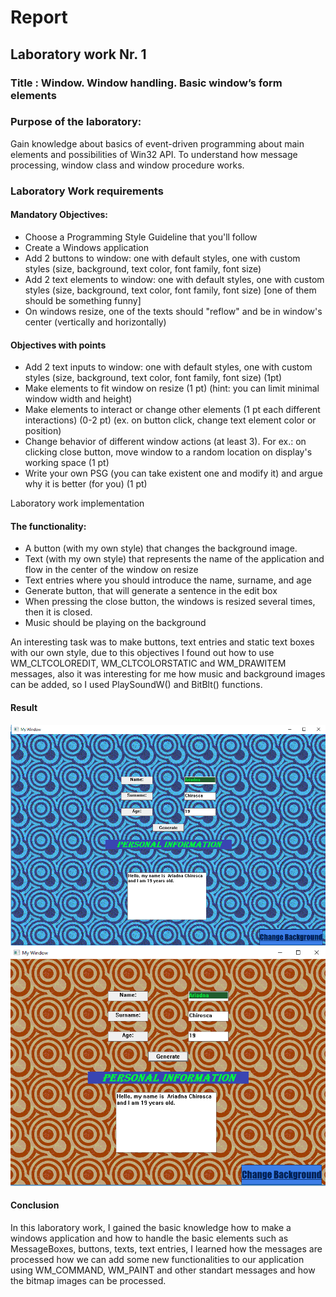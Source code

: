 # Report
## Laboratory work Nr. 1
### Title : Window. Window handling. Basic window’s form elements

### Purpose of the laboratory:
Gain knowledge about basics of event-driven programming about main elements and possibilities of Win32 API. To understand how message processing, window class and window procedure works.

### Laboratory Work requirements
#### Mandatory Objectives:
* Choose a Programming Style Guideline that you'll follow
* Create a Windows application
* Add 2 buttons to window: one with default styles, one with custom styles (size, background, text color, font family, font size)
* Add 2 text elements to window: one with default styles, one with custom styles (size, background, text color, font family, font size) [one of them should be something funny]
* On windows resize, one of the texts should "reflow" and be in window's center (vertically and horizontally)

#### Objectives with points
* Add 2 text inputs to window: one with default styles, one with custom styles (size, background, text color, font family, font size) (1pt)
* Make elements to fit window on resize (1 pt) (hint: you can limit minimal window width and height)
* Make elements to interact or change other elements (1 pt each different interactions) (0-2 pt) (ex. on button click, change text element color or position)
* Change behavior of different window actions (at least 3). For ex.: on clicking close button, move window to a random location on display's working space (1 pt)
* Write your own PSG (you can take existent one and modify it) and argue why it is better (for you) (1 pt)

Laboratory work implementation
#### The functionality:
* A button (with my own style) that changes the background image.
* Text (with my own style) that represents the name of the application and flow in the center of the window on resize
* Text entries where you should introduce the name, surname, and age
* Generate button, that will generate a sentence in the edit box
* When pressing the close button, the windows is resized several times, then it is closed.
* Music should be playing on the background

An interesting task was to make buttons, text entries and static text boxes with our own style, due to this objectives I found out how to use WM_CLTCOLOREDIT, WM_CLTCOLORSTATIC and WM_DRAWITEM messages, also it was  interesting for me how music and background images can be added, so I used PlaySoundW() and BitBlt() functions.
#### Result
![alt text](result1.png "result1")
![alt text](result2.png "result2")

#### Conclusion
In this laboratory work, I gained the basic knowledge how to make a windows application and how to handle the basic elements such as MessageBoxes, buttons, texts, text entries, I learned how the messages are processed how we can add some new functionalities to our application using WM_COMMAND, WM_PAINT and other standart messages and how the bitmap images can be processed.
